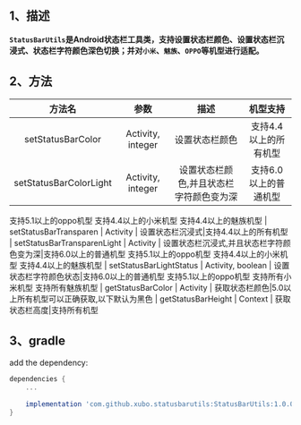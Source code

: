 ## 1、描述
**`StatusBarUtils`是Android状态栏工具类，支持设置状态栏颜色、设置状态栏沉浸式、状态栏字符颜色深色切换；并对`小米`、`魅族`、`OPPO`等机型进行适配。**

## 2、方法
|方法名|参数|描述|机型支持
|:---:|:---:|:---:|:---:|
| setStatusBarColor | Activity, integer | 设置状态栏颜色|支持4.4以上的所有机型
| setStatusBarColorLight | Activity, integer | 设置状态栏颜色,并且状态栏字符颜色变为深|支持6.0以上的普通机型
支持5.1以上的oppo机型
支持4.4以上的小米机型
支持4.4以上的魅族机型
| setStatusBarTransparen | Activity | 设置状态栏沉浸式|支持4.4以上的所有机型
| setStatusBarTransparenLight | Activity | 设置状态栏沉浸式,并且状态栏字符颜色变为深|支持6.0以上的普通机型
支持5.1以上的oppo机型
支持4.4以上的小米机型
支持4.4以上的魅族机型
| setStatusBarLightStatus | Activity, boolean | 设置状态栏字符颜色状态|支持6.0以上的普通机型
支持5.1以上的oppo机型
支持所有小米机型
支持所有魅族机型
| getStatusBarColor | Activity | 获取状态栏颜色|5.0以上所有机型可以正确获取,以下默认为黑色
| getStatusBarHeight | Context | 获取状态栏高度|支持所有机型

## 3、gradle
add the dependency:
```gradle
dependencies {
    ...
    
    implementation 'com.github.xubo.statusbarutils:StatusBarUtils:1.0.0'
}
```









